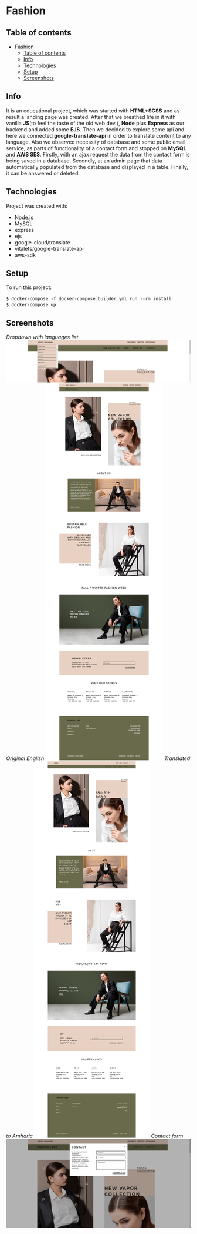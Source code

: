 # Fashion

## Table of contents
- [Fashion](#fashion)
  - [Table of contents](#table-of-contents)
  - [Info](#info)
  - [Technologies](#technologies)
  - [Setup](#setup)
  - [Screenshots](#screenshots)

## Info
It is an educational project, which was started with **HTML+SCSS** and as result a landing page was created. After that we breathed life in it with vanilla **JS**(to feel the taste of the old web dev.), **Node** plus **Express** as our backend and added some **EJS**. Then we decided to explore some api and here we connected **google-translate-api** in order to translate content to any language. Also we observed necessity of database and some public email service, as parts of functionality of a contact form and stopped on **MySQL** and **AWS SES**. Firstly, with an ajax request the data from the contact form is being saved in a database. Secondly, at an admin page that data automatically populated from the database and displayed in a table. Finally, it can be answered or deleted.
	
## Technologies
Project was created with:
* Node.js
* MySQL
* express
* ejs
* google-cloud/translate
* vitalets/google-translate-api
* aws-sdk
	
## Setup
To run this project:

```
$ docker-compose -f docker-compose.builder.yml run --rm install
$ docker-compose up
```
## Screenshots
*Dropdown with languages list*
![Dropdown with languages list](./screenshots/dropdown_lang_list.png)
*Original English*
![Original English](./screenshots/original_eng.png)
*Translated to Amharic*
![Translated to Amharic](./screenshots/translated_to_lang1.png)
*Contact form*
![Contact form](./screenshots/contact_form.png)
